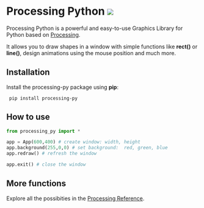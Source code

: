 
# Processing Python     ![](https://processing.org/favicon) 

Processing Python is a powerful and easy-to-use Graphics Library for Python based on [Processing](https://processing.org/).

It allows you to draw shapes in a window with simple functions like **rect()** or **line()**, design animations using the mouse position and much more.


## Installation


Install the processing-py package using **pip**:
```
 pip install processing-py
```

## How to use


```python
from processing_py import *

app = App(600,400) # create window: width, height
app.background(255,0,0) # set background:  red, green, blue
app.redraw() # refresh the window

app.exit() # close the window

```


## More functions

Explore all the possibities in the [Processing Reference](https://processing.org/reference/).
